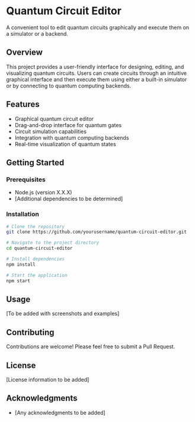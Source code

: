 # Quantum Circuit Editor

A convenient tool to edit quantum circuits graphically and execute them on a simulator or a backend.

## Overview

This project provides a user-friendly interface for designing, editing, and visualizing quantum circuits. Users can create circuits through an intuitive graphical interface and then execute them using either a built-in simulator or by connecting to quantum computing backends.

## Features

- Graphical quantum circuit editor
- Drag-and-drop interface for quantum gates
- Circuit simulation capabilities
- Integration with quantum computing backends
- Real-time visualization of quantum states

## Getting Started

### Prerequisites

- Node.js (version X.X.X)
- [Additional dependencies to be determined]

### Installation

```bash
# Clone the repository
git clone https://github.com/yourusername/quantum-circuit-editor.git

# Navigate to the project directory
cd quantum-circuit-editor

# Install dependencies
npm install

# Start the application
npm start
```

## Usage

[To be added with screenshots and examples]

## Contributing

Contributions are welcome! Please feel free to submit a Pull Request.

## License

[License information to be added]

## Acknowledgments

- [Any acknowledgments to be added]